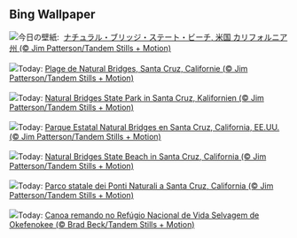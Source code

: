 ## Bing Wallpaper
![](https://www.bing.com/th?id=OHR.CormorantBridge_JA-JP9437791090_UHD.jpg&w=1000)今日の壁紙: &nbsp;[ナチュラル・ブリッジ・ステート・ビーチ, 米国 カリフォルニア州 (© Jim Patterson/Tandem Stills + Motion)](https://www.bing.com/th?id=OHR.CormorantBridge_JA-JP9437791090_UHD.jpg)
<br><br/>
![](https://www.bing.com/th?id=OHR.CormorantBridge_FR-FR6120224436_UHD.jpg&w=1000)Today: [Plage de Natural Bridges, Santa Cruz, Californie (© Jim Patterson/Tandem Stills + Motion)](https://www.bing.com/th?id=OHR.CormorantBridge_FR-FR6120224436_UHD.jpg)
<br><br/>
![](https://www.bing.com/th?id=OHR.CormorantBridge_DE-DE4541774493_UHD.jpg&w=1000)Today: [Natural Bridges State Park in Santa Cruz, Kalifornien (© Jim Patterson/Tandem Stills + Motion)](https://www.bing.com/th?id=OHR.CormorantBridge_DE-DE4541774493_UHD.jpg)
<br><br/>
![](https://www.bing.com/th?id=OHR.CormorantBridge_ES-ES7546746501_UHD.jpg&w=1000)Today: [Parque Estatal Natural Bridges en Santa Cruz, California, EE.UU. (© Jim Patterson/Tandem Stills + Motion)](https://www.bing.com/th?id=OHR.CormorantBridge_ES-ES7546746501_UHD.jpg)
<br><br/>
![](https://www.bing.com/th?id=OHR.CormorantBridge_EN-GB0868004148_UHD.jpg&w=1000)Today: [Natural Bridges State Beach in Santa Cruz, California (© Jim Patterson/Tandem Stills + Motion)](https://www.bing.com/th?id=OHR.CormorantBridge_EN-GB0868004148_UHD.jpg)
<br><br/>
![](https://www.bing.com/th?id=OHR.CormorantBridge_IT-IT8917929906_UHD.jpg&w=1000)Today: [Parco statale dei Ponti Naturali a Santa Cruz, California (© Jim Patterson/Tandem Stills + Motion)](https://www.bing.com/th?id=OHR.CormorantBridge_IT-IT8917929906_UHD.jpg)
<br><br/>
![](https://www.bing.com/th?id=OHR.AmericanWetlands_PT-BR5846493559_UHD.jpg&w=1000)Today: [Canoa remando no Refúgio Nacional de Vida Selvagem de Okefenokee (© Brad Beck/Tandem Stills + Motion)](https://www.bing.com/th?id=OHR.AmericanWetlands_PT-BR5846493559_UHD.jpg)
<br><br/>
